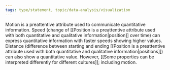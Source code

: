 ```yaml
---
tags: type/statement, topic/data-analysis/visualization
---
```

Motion is a preattentive attribute used to communicate quantitative information. Speed (change of [[Position is a preattentive attribute used with both quantitative and qualitative information|position]] over time) can express quantitative information with faster speeds showing higher values. Distance (difference between starting and ending [[Position is a preattentive attribute used with both quantitative and qualitative information|positions]]) can also show a quantitative value. However, [[Some properties can be interpreted differently for different cultures]]; including motion.